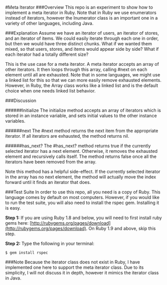 #Meta Iterator
###Overview
This repo is an experiment to show how to implement a meta iterator in Ruby. Note that in Ruby we use enumerators instead of iterators, however the Inumerator class is an important one in a variety of other languages, including Java.

###Explanation
Assume we have an iterator of users, an iterator of stores, and an iterator of items. We could easily iterate through each one in order, but then we would have three distinct chunks. What if we wanted them mixed, so that users, stores, and items would appear side by side? What if each iterator had a totally different size?

This is the use case for a meta iterator. A meta iterator accepts an array of other iterators. It then loops through this array, calling #next on each element until all are exhausted. Note that in some languages, we might use a linked list for this so that we can more easily remove exhausted elements. However, in Ruby, the Array class works like a linked list and is the default choice when one needs linked list behavior.

###Discussion

#####\#Initialize
The initialize method accepts an array of iterators which is stored in an instance variable, and sets initial values to the other instance variables.

#####\#next
The #next method returns the next item from the appropriate iterator. If all iterators are exhausted, the method returns nil.

#####\#has_next?
The #has_next? method returns true if the currently selected iterator has a next element. Otherwise, it removes the exhausted element and recursively calls itself. The method returns false once all the iterators have been removed from the array.

Note this method has a helpful side-effect. If the currently selected iterator in the array has no next element, the method will actually move the index forward until it finds an iterator that does.

###Test Suite
In order to use this repo, all you need is a copy of Ruby. This language comes by default on most computers. However, if you would like to run the test suite, you will also need to install the rspec gem. Installing it is easy. 

**Step 1:** If you are using Ruby 1.8 and below, you will need to first install ruby gems here: [http://rubygems.org/pages/download](http://rubygems.org/pages/download). On Ruby 1.9 and above, skip this step. 

**Step 2:** Type the following in your terminal: 

```
$ gem install rspec
```

###Note
Because the iterator class does not exist in Ruby, I have implemented one here to support the meta iterator class. Due to its simplicity, I will not discuss it in depth, however it mimics the iterator class in Java.